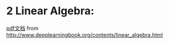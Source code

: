 # 2 Linear Algebra:

[pdf文档](https://raw.githubusercontent.com/JDwangmo/deepLearningBook/master/book/www.deeplearningbook.org_contents_linear_algebra.pdf) from http://www.deeplearningbook.org/contents/linear_algebra.html